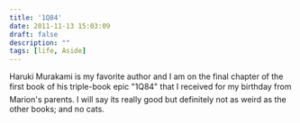 ```yaml
---
title: '1Q84'
date: 2011-11-13 15:03:09
draft: false
description: ""
tags: [life, Aside]
---
```


Haruki Murakami is my favorite author and I am on the final chapter of the first book of his triple-book epic "1Q84" that I received for my birthday from Marion's parents. I will say its really good but definitely not as weird as the other books; and no cats.